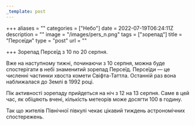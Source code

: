 ```yaml
---
_template: post
---
```


+++
aliases = ""
categories = ["Небо"]
date = 2022-07-19T06:24:11Z
description = ""
image = "/images/pers_n.png"
tags = ["зорепад"]
title = "Персеїди"
type = "post"
url = ""

+++
Зорепад Персеїд з 10 по 20 серпня.  
  
Вже на наступному тижні, починаючи з 10 серпня, можна буде спостерігати в небі знаменитий зорепад Персеїд. Персеїди — це численні частинки хвоста комети Свіфта-Таттла. Останній раз вона наближалася до Землі в 1992 році.  
  
Пік активності зорепаду прийдеться на ніч з 12 на 13 серпня. Саме в цей час, як обіцяють вчені, кількість метеорів може досягти 100 в годину.  
  
Так що жителів Північної півкулі чекає цікавий тиждень астрономічних спостережень.
